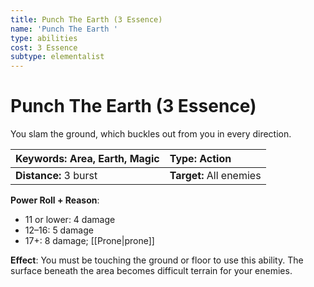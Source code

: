 ```yaml
---
title: Punch The Earth (3 Essence)
name: 'Punch The Earth '
type: abilities
cost: 3 Essence
subtype: elementalist
---
```


# Punch The Earth (3 Essence)

You slam the ground, which buckles out from you in every direction.

| **Keywords:** Area, Earth, Magic | **Type:** Action        |
| :------------------------------- | :---------------------- |
| **Distance:** 3 burst            | **Target:** All enemies |

**Power Roll + Reason**:

- 11 or lower: 4 damage
- 12–16: 5 damage
- 17+: 8 damage; [[Prone|prone]]

**Effect**: You must be touching the ground or floor to use this ability. The surface beneath the area becomes difficult terrain for your enemies.
